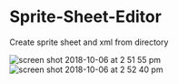# Sprite-Sheet-Editor
Create sprite sheet and xml from directory 

![screen shot 2018-10-06 at 2 51 55 pm](https://user-images.githubusercontent.com/12136571/46569782-956c6400-c977-11e8-8ac1-0f74227c8fc8.png)
![screen shot 2018-10-06 at 2 52 40 pm](https://user-images.githubusercontent.com/12136571/46569820-22afb880-c978-11e8-91d8-025d7be182d2.png)
